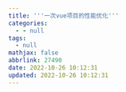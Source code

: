 ```yaml
---
title: '''一次vue项目的性能优化'''
categories:
  - - null
tags:
  - null
mathjax: false
abbrlink: 27490
date: 2022-10-26 10:12:31
updated: 2022-10-26 10:12:31
---
```




<!-- more -->


